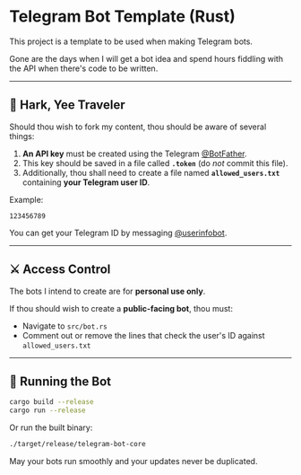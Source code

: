 # Telegram Bot Template (Rust)

This project is a template to be used when making Telegram bots.

Gone are the days when I will get a bot idea and spend hours fiddling with the API when there's code to be written.

---

## 📜 Hark, Yee Traveler

Should thou wish to fork my content, thou should be aware of several things:

1. **An API key** must be created using the Telegram [@BotFather](https://t.me/botfather).
2. This key should be saved in a file called **`.token`** (do *not* commit this file).
3. Additionally, thou shall need to create a file named **`allowed_users.txt`** containing **your Telegram user ID**.

Example:
```
123456789
```

You can get your Telegram ID by messaging [@userinfobot](https://t.me/userinfobot).

---

## ⚔️ Access Control

The bots I intend to create are for **personal use only**.

If thou should wish to create a **public-facing bot**, thou must:
- Navigate to `src/bot.rs`
- Comment out or remove the lines that check the user's ID against `allowed_users.txt`

---

## 🚀 Running the Bot

```bash
cargo build --release
cargo run --release
```

Or run the built binary:

```bash
./target/release/telegram-bot-core
```

May your bots run smoothly and your updates never be duplicated.
